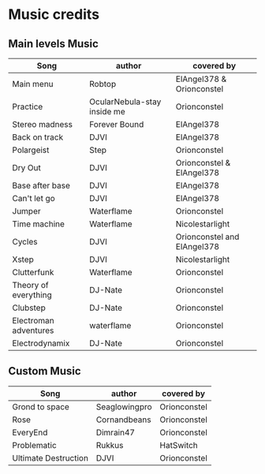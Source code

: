 # Music credits

## Main levels Music

| Song | author | covered by |
|---|---|---|
|Main menu|Robtop|ElAngel378 & Orionconstel|
|Practice|OcularNebula-stay inside me|Orionconstel|
|Stereo madness|Forever Bound|ElAngel378|
|Back on track|DJVI|ElAngel378|
|Polargeist|Step|Orionconstel|
|Dry Out|DJVI|Orionconstel & ElAngel378|
|Base after base|DJVI|ElAngel378|
|Can't let go|DJVI|ElAngel378|
|Jumper|Waterflame|Orionconstel|
|Time machine|Waterflame|Nicolestarlight|
|Cycles|DJVI|Orionconstel and ElAngel378|
|Xstep|DJVI|Nicolestarlight|
|Clutterfunk|Waterflame|Orionconstel|
|Theory of everything|DJ-Nate|Orionconstel|
|Clubstep|DJ-Nate|Orionconstel|
|Electroman adventures|waterflame|Orionconstel|
|Electrodynamix|DJ-Nate|Orionconstel|

## Custom Music

| Song | author | covered by |
|---|---|---|
|Grond to space|Seaglowingpro|Orionconstel|
|Rose|Cornandbeans|Orionconstel|
|EveryEnd|Dimrain47|Orionconstel|
|Problematic|Rukkus|HatSwitch|
|Ultimate Destruction|DJVI|Orionconstel|
